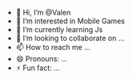 - 👋 Hi, I’m @Valen
- 👀 I’m interested in Mobile Games
- 🌱 I’m currently learning Js
- 💞️ I’m looking to collaborate on ...
- 📫 How to reach me ...
- 😄 Pronouns: ...
- ⚡ Fun fact: ...

<!---
ValentinoRifqi/ValentinoRifqi is a ✨ special ✨ repository because its `README.md` (this file) appears on your GitHub profile.
You can click the Preview link to take a look at your changes.
--->
